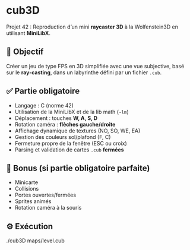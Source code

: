 # cub3D

Projet 42 : Reproduction d’un mini **raycaster 3D** à la Wolfenstein3D en utilisant **MiniLibX**.

## 🎯 Objectif

Créer un jeu de type FPS en 3D simplifiée avec une vue subjective, basé sur le **ray-casting**, dans un labyrinthe défini par un fichier `.cub`.

## ✅ Partie obligatoire

- Langage : C (norme 42)
- Utilisation de la MiniLibX et de la lib math (`-lm`)
- Déplacement : touches **W, A, S, D**
- Rotation caméra : **flèches gauche/droite**
- Affichage dynamique de textures (NO, SO, WE, EA)
- Gestion des couleurs sol/plafond (F, C)
- Fermeture propre de la fenêtre (ESC ou croix)
- Parsing et validation de cartes `.cub` **fermées**

## 🧨 Bonus (si partie obligatoire parfaite)

- Minicarte
- Collisions
- Portes ouvertes/fermées
- Sprites animés
- Rotation caméra à la souris

## ⚙️ Exécution

./cub3D maps/level.cub

